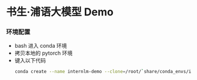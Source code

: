 # 书生·浦语大模型 Demo

### 环境配置

- bash 进入 conda 环境
- 拷贝本地的 pytorch 环境
- 键入以下代码
  ```bash
  conda create --name internlm-demo --clone=/root/`share/conda_envs/internlm-base
  ```
